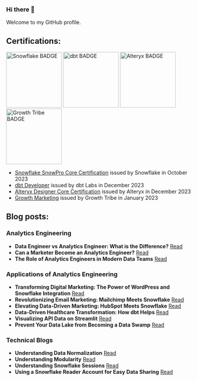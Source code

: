 ### Hi there 👋

Welcome to my GitHub profile.

## Certifications:

<img src="https://miro.medium.com/v2/resize:fit:302/0*rSN2PYxEHCVi-_Es.png" alt="Snowflake BADGE" width="150" height="150"> <img src="https://templates.images.credential.net/167892285199942014616515742341.png" alt="dbt BADGE" width="150" height="150"> <img src="https://images.credly.com/size/340x340/images/14744318-8d6a-49c3-971d-6a4a0f524925/Certification_Designer_Core.png" alt="Alteryx BADGE" width="150" height="150"> <img src="https://api.sertifier.com/userdata/08d9f799-b40a-8cb0-1f3e-46a314b27fb2/2d6bbff5-1036-4218-b8e2-1530075e5e06.png" alt="Growth Tribe BADGE" width="150" height="150"> 

- [Snowflake SnowPro Core Certification](https://pdf.credential.net/9hopyggw_1698911053725.pdf) issued by Snowflake in October 2023
- [dbt Developer](https://credentials.getdbt.com/84d416da-8341-4463-bf09-cbf8f8792aec#gs.3tise5) issued by dbt Labs in December 2023
- [Alteryx Designer Core Certification](https://www.credly.com/badges/9328d8d9-cbaf-4a52-bdeb-1549e622d57a/public_url) issued by Alteryx in December 2023
- [Growth Marketing](https://certificates.growthtribe.io/en/verify/58415215742700) issued by Growth Tribe in January 2023

## Blog posts:
### Analytics Engineering
- **Data Engineer vs Analytics Engineer: What is the Difference?** [Read](https://nimbusintelligence.com/2023/09/data-engineer-vs-analytics-engineer-what-is-the-difference/)
- **Can a Marketer Become an Analytics Engineer?** [Read](https://nimbusintelligence.com/2023/09/can-a-marketer-become-an-analytics-engineer/)
- **The Role of Analytics Engineers in Modern Data Teams** [Read](https://nimbusintelligence.com/2023/11/the-role-of-analytics-engineers-in-modern-data-teams/)


### Applications of Analytics Engineering
- **Transforming Digital Marketing: The Power of WordPress and Snowflake Integration** [Read](https://nimbusintelligence.com/2023/12/transforming-digital-marketing-the-power-of-wordpress-and-snowflake-integration/)
- **Revolutionizing Email Marketing: Mailchimp Meets Snowflake** [Read](https://nimbusintelligence.com/2023/12/revolutionizing-email-marketing-mailchimp-meets-snowflake/)
- **Elevating Data-Driven Marketing: HubSpot Meets Snowflake** [Read](https://nimbusintelligence.com/2023/11/elevating-data-driven-marketing-hubspot-meets-snowflake/)
- **Data-Driven Healthcare Transformation: How dbt Helps** [Read](https://nimbusintelligence.com/2023/11/data-driven-healthcare-transformation-how-dbt-helps/)
- **Visualizing API Data on Streamlit** [Read](https://nimbusintelligence.com/2023/10/visualizing-api-data-on-streamlit/)
- **Prevent Your Data Lake from Becoming a Data Swamp** [Read](https://nimbusintelligence.com/2023/10/prevent-your-data-lake-from-becoming-a-data-swamp/)

### Technical Blogs
- **Understanding Data Normalization** [Read](https://nimbusintelligence.com/2023/09/understanding-data-normalization/)
- **Understanding Modularity** [Read](https://nimbusintelligence.com/2023/11/understanding-modularity/)
- **Understanding Snowflake Sessions** [Read](https://nimbusintelligence.com/2023/10/what-are-snowflake-sessions/)
- **Using a Snowflake Reader Account for Easy Data Sharing** [Read](https://nimbusintelligence.com/2023/10/using-a-snowflake-reader-account-for-easy-data-sharing/)
